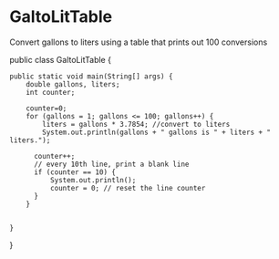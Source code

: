 # GaltoLitTable
Convert gallons to liters using a table that prints out 100 conversions

public class GaltoLitTable {

	public static void main(String[] args) {
		double gallons, liters;
		int counter;
		
		counter=0;
		for (gallons = 1; gallons <= 100; gallons++) {
			liters = gallons * 3.7854; //convert to liters
			System.out.println(gallons + " gallons is " + liters + " liters.");
			
		  counter++;
		  // every 10th line, print a blank line
		  if (counter == 10) {
			  System.out.println();
			  counter = 0; // reset the line counter
		  }
		}
		

	}

}
